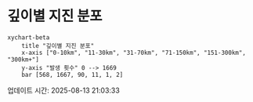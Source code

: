 # 깊이별 지진 분포

```mermaid
xychart-beta
    title "깊이별 지진 분포"
    x-axis ["0-10km", "11-30km", "31-70km", "71-150km", "151-300km", "300km+"]
    y-axis "발생 횟수" 0 --> 1669
    bar [568, 1667, 90, 11, 1, 2]
```

업데이트 시간: 2025-08-13 21:03:33
